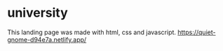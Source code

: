 # university
This landing page was made with html, css and javascript.
https://quiet-gnome-d94e7a.netlify.app/
